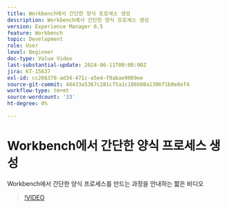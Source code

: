 ```yaml
---
title: Workbench에서 간단한 양식 프로세스 생성
description: Workbench에서 간단한 양식 프로세스 생성
version: Experience Manager 6.5
feature: Workbench
topic: Development
role: User
level: Beginner
doc-type: Value Video
last-substantial-update: 2024-06-11T00:00:00Z
jira: KT-15637
exl-id: cc266378-ad34-471c-a5e4-f9abae9069ee
source-git-commit: 48433a5367c281cf5a1c106b08a1306f1b0e8ef4
workflow-type: tm+mt
source-wordcount: '33'
ht-degree: 0%

---
```


# Workbench에서 간단한 양식 프로세스 생성

Workbench에서 간단한 양식 프로세스를 만드는 과정을 안내하는 짧은 비디오

>[!VIDEO](https://video.tv.adobe.com/v/3440232/?learn=on&captions=kor)

